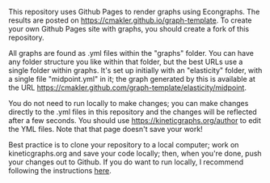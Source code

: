 This repository uses Github Pages to render graphs using Econgraphs. The results are posted on https://cmakler.github.io/graph-template. To create your own Github Pages site with graphs, you should create a fork of this repository.

All graphs are found as .yml files within the "graphs" folder. You can have any folder structure you like within that folder, but the best URLs use a single folder within graphs. It's set up initially with an "elasticity" folder, with a single file "midpoint.yml" in it; the graph generated by this is available at the URL https://cmakler.github.com/graph-template/elasticity/midpoint.

You do not need to run locally to make changes; you can make changes directly to the .yml files in this repository and the changes will be reflected after a few seconds. You should use https://kineticgraphs.org/author to edit the YML files. Note that that page doesn't save your work!

Best practice is to clone your repository to a local computer; work on kineticgraphs.org and save your code locally; then, when you're done, push your changes out to Github. If you do want to run locally, I recommend following the instructions [here](https://docs.github.com/en/pages/setting-up-a-github-pages-site-with-jekyll/testing-your-github-pages-site-locally-with-jekyll).